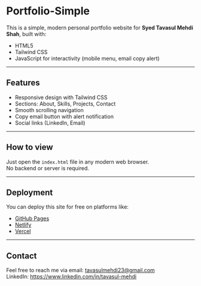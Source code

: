 # Portfolio-Simple

This is a simple, modern personal portfolio website for **Syed Tavasul Mehdi Shah**, built with:

- HTML5  
- Tailwind CSS  
- JavaScript for interactivity (mobile menu, email copy alert)  

---

## Features

- Responsive design with Tailwind CSS  
- Sections: About, Skills, Projects, Contact  
- Smooth scrolling navigation  
- Copy email button with alert notification  
- Social links (LinkedIn, Email)  

---

## How to view

Just open the `index.html` file in any modern web browser.  
No backend or server is required.

---

## Deployment

You can deploy this site for free on platforms like:

- [GitHub Pages](https://pages.github.com/)  
- [Netlify](https://www.netlify.com/)  
- [Vercel](https://vercel.com/)  

---

## Contact

Feel free to reach me via email: tavasulmehdi23@gmail.com  
LinkedIn: https://www.linkedin.com/in/tavasul-mehdi
